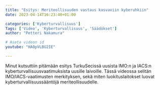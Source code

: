 ```yaml
---
title: "Esitys: Meriteollisuuden vastaus kasvaviin kyberuhkiin"
date: 2023-04-14T16:23:40+01:00

categories: ['Kyberturvallisuus']
Tags: ['Video', 'Kyberturvallisuus', 'Säädökset']
author: "Petteri Nakamura"

# Aseta videon id
youtube: "HA0pVLBU2IE"

---
```


Minut kutsuttiin pitämään esitys TurkuSecissä uusista IMO:n ja IACS:n kyberturvallisuusvaatimuksista uusille laivoille. Tässä videossa selitän IMO/IACS-vaatimusten merkityksen, sekä miten luokituslaitokset luovat kyberturvallisuussääntöjä meriteollisuudelle.

